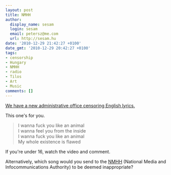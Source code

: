 ```yaml
---
layout: post
title: NMHH
author:
  display_name: sesam
  login: sesam
  email: petersz@me.com
  url: http://sesam.hu
date: '2010-12-29 21:42:27 +0100'
date_gmt: '2010-12-29 20:42:27 +0100'
tags:
- censorship
- Hungary
- NMHH
- radio
- Tilos
- Art
- Music
comments: []
---
```


[We have a new administrative office censoring English lyrics.](http://hirek.tilos.hu/?p=1745)

This one's for you.

> I wanna fuck you like an animal  
>  I wanna feel you from the inside  
>  I wanna fuck you like an animal  
>  My whole existence is flawed

If you're under 16, watch the video and comment.

Alternatively, which song would you send to the [NMHH](http://www.nmhh.hu) (National Media and Infocommunications Authority) to be deemed inappropriate?
